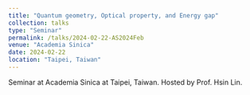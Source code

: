 ```yaml
---
title: "Quantum geometry, Optical property, and Energy gap"
collection: talks
type: "Seminar"
permalink: /talks/2024-02-22-AS2024Feb
venue: "Academia Sinica"
date: 2024-02-22
location: "Taipei, Taiwan"
---
```


Seminar at Academia Sinica at Taipei, Taiwan. Hosted by Prof. Hsin Lin.
